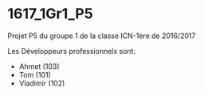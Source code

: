 # 1617_1Gr1_P5
Projet P5 du groupe 1 de la classe ICN-1ère de 2016/2017

Les Développeurs professionnels sont: 

- Ahmet (103)
- Tom (101)
- Vladimir (102)